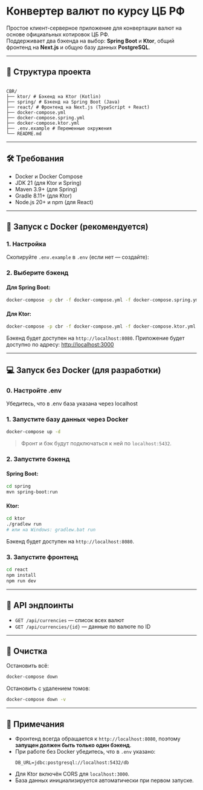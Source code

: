 # Конвертер валют по курсу ЦБ РФ

Простое клиент-серверное приложение для конвертации валют на основе официальных котировок ЦБ РФ.  
Поддерживает два бэкенда на выбор: **Spring Boot** и **Ktor**, общий фронтенд на **Next.js** и общую базу данных **PostgreSQL**.

---

## 📁 Структура проекта

```

CBR/
├── ktor/ # Бэкенд на Ktor (Kotlin)
├── spring/ # Бэкенд на Spring Boot (Java)
├── react/ # Фронтенд на Next.js (TypeScript + React)
├── docker-compose.yml
├── docker-compose.spring.yml
├── docker-compose.ktor.yml
├── .env.example # Переменные окружения
└── README.md

```

---

## 🛠 Требования

- Docker и Docker Compose
- JDK 21 (для Ktor и Spring)
- Maven 3.9+ (для Spring)
- Gradle 8.11+ (для Ktor)
- Node.js 20+ и npm (для React)

---

## 🚀 Запуск с Docker (рекомендуется)

### 1. Настройка

Скопируйте `.env.example` в `.env` (если нет — создайте):

### 2. Выберите бэкенд

#### Для Spring Boot:

```bash
docker-compose -p cbr -f docker-compose.yml -f docker-compose.spring.yml up -d --build
```

#### Для Ktor:

```bash
docker-compose -p cbr -f docker-compose.yml -f docker-compose.ktor.yml up -d --build
```

Бэкенд будет доступен на `http://localhost:8080`.
Приложение будет доступно по адресу: [http://localhost:3000](http://localhost:3000)

---

## 💻 Запуск без Docker (для разработки)

### 0. Настройте .env

Убедитесь, что в .env база указана через localhost

### 1. Запустите базу данных через Docker

```bash
docker-compose up -d
```

> Фронт и бэк будут подключаться к ней по `localhost:5432`.

### 2. Запустите бэкенд

#### Spring Boot:

```bash
cd spring
mvn spring-boot:run
```

#### Ktor:

```bash
cd ktor
./gradlew run
# или на Windows: gradlew.bat run
```

Бэкенд будет доступен на `http://localhost:8080`.

### 3. Запустите фронтенд

```bash
cd react
npm install
npm run dev
```

---

## 🧪 API эндпоинты

- `GET /api/currencies` — список всех валют
- `GET /api/currencies/{id}` — данные по валюте по ID

---

## 🧹 Очистка

Остановить всё:

```bash
docker-compose down
```

Остановить с удалением томов:

```bash
docker-compose down -v
```

---

## 📝 Примечания

- Фронтенд всегда обращается к `http://localhost:8080`, поэтому **запущен должен быть только один бэкенд**.
- При работе без Docker убедитесь, что в `.env` указано:
  ```env
  DB_URL=jdbc:postgresql://localhost:5432/db
  ```
- Для Ktor включён CORS для `localhost:3000`.
- База данных инициализируется автоматически при первом запуске.
